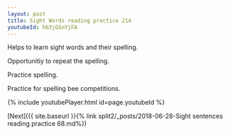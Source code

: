 ```yaml
---
layout: post
title: Sight Words reading practice 214
youtubeId: hb3jGSnYjFA
---
```

 
 
Helps to learn sight words and their spelling.

Opportunitiy to repeat the spelling. 

Practice spelling. 
 
Practice for spelling bee competitions. 
 
{% include youtubePlayer.html id=page.youtubeId %}
 
 

[Next]({{ site.baseurl }}{% link  split2/_posts/2018-06-28-Sight sentences reading practice 68.md%})
 
